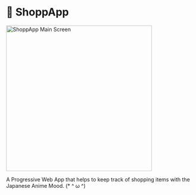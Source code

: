 <meta character = "UTF-8"> 

<h1> 🍙 ShoppApp </h1>

<img width="392" alt="ShoppApp Main Screen" src="https://github.com/DaTaDevo/ShopApp/assets/40675303/d36dbb1b-4f02-4399-9549-0498bf1d4320">


<p> A Progressive Web App that helps to keep track of shopping items with the Japanese Anime Mood. (* ^ ω ^) </p>
